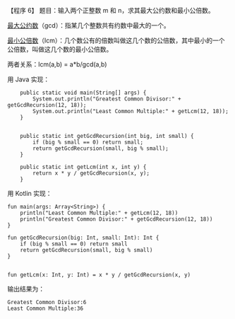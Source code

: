 【程序 6】 题目：输入两个正整数 m 和 n，求其最大公约数和最小公倍数。

[最大公约数](https://zh.wikipedia.org/wiki/最大公因數)（gcd）：指某几个整数共有约数中最大的一个。

[最小公倍数](https://zh.wikipedia.org/wiki/最小公倍數)（lcm）：几个数公有的倍数叫做这几个数的公倍数，其中最小的一个公倍数，叫做这几个数的最小公倍数。

两者关系：lcm\(a,b\) = a\*b/gcd\(a,b\)

用 Java 实现：

```
    public static void main(String[] args) {
        System.out.println("Greatest Common Divisor:" + getGcdRecursion(12, 18));
        System.out.println("Least Common Multiple:" + getLcm(12, 18));
    }


    public static int getGcdRecursion(int big, int small) {
        if (big % small == 0) return small;
        return getGcdRecursion(small, big % small);
    }

    public static int getLcm(int x, int y) {
        return x * y / getGcdRecursion(x, y);
    }
```

用 Kotlin 实现：

```
fun main(args: Array<String>) {
    println("Least Common Multiple:" + getLcm(12, 18))
    println("Greatest Common Divisor:" + getGcdRecursion(12, 18))
}

fun getGcdRecursion(big: Int, small: Int): Int {
    if (big % small == 0) return small
    return getGcdRecursion(small, big % small)
}


fun getLcm(x: Int, y: Int) = x * y / getGcdRecursion(x, y)
```

输出结果为：

```
Greatest Common Divisor:6
Least Common Multiple:36
```



